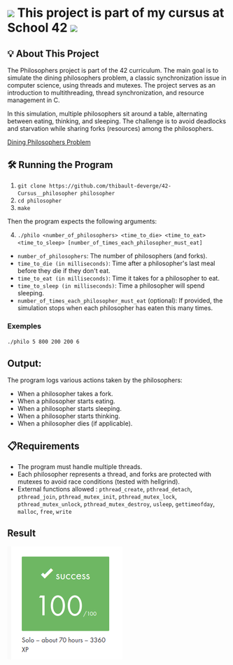 # <img src="https://logowik.com/content/uploads/images/423918.logowik.com.webp" style="width: 40px; height: auto;"> This project is part of my cursus at School 42 <img src="https://logowik.com/content/uploads/images/423918.logowik.com.webp" style="width: 40px; height: auto;">

## 💡 About This Project

The Philosophers project is part of the 42 curriculum. The main goal is to simulate the dining philosophers problem, a classic synchronization issue in computer science, using threads and mutexes. The project serves as an introduction to multithreading, thread synchronization, and resource management in C.

In this simulation, multiple philosophers sit around a table, alternating between eating, thinking, and sleeping. The challenge is to avoid deadlocks and starvation while sharing forks (resources) among the philosophers.

[Dining Philosophers Problem](https://en.wikipedia.org/wiki/Dining_philosophers_problem)

## 🛠️ Running the Program

1. `git clone https://github.com/thibault-deverge/42-Cursus__philosopher philosopher`
2. `cd philosopher`
3. `make`

Then the program expects the following arguments:

4. `./philo <number_of_philosophers> <time_to_die> <time_to_eat> <time_to_sleep> [number_of_times_each_philosopher_must_eat]`

- `number_of_philosophers`: The number of philosophers (and forks).
- `time_to_die (in milliseconds)`: Time after a philosopher's last meal before they die if they don't eat.
- `time_to_eat (in milliseconds)`: Time it takes for a philosopher to eat.
- `time_to_sleep (in milliseconds)`: Time a philosopher will spend sleeping.
- `number_of_times_each_philosopher_must_eat` (optional): If provided, the simulation stops when each philosopher has eaten this many times.

### Exemples

`./philo 5 800 200 200 6`

## Output:

The program logs various actions taken by the philosophers:

- When a philosopher takes a fork.
- When a philosopher starts eating.
- When a philosopher starts sleeping.
- When a philosopher starts thinking.
- When a philosopher dies (if applicable).

## 📋Requirements

- The program must handle multiple threads.
- Each philosopher represents a thread, and forks are protected with mutexes to avoid race conditions (tested with hellgrind).
- External functions allowed : `pthread_create`, `pthread_detach`, `pthread_join`, `pthread_mutex_init`, `pthread_mutex_lock`, `pthread_mutex_unlock`, `pthread_mutex_destroy`, `usleep`, `gettimeofday`, `malloc`, `free`, `write`


## Result

![result](./ressources/philosopher_result.png)
